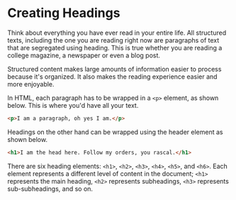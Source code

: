 # Creating Headings

Think about everything you have ever read in your entire life. All structured texts, including the one you are reading right now are paragraphs of text that are segregated using heading. This is true whether you are reading a college magazine, a newspaper or even a blog post.

Structured content makes large amounts of information easier to process because it's organized. It also makes the reading experience easier and more enjoyable.

In HTML, each paragraph has to be wrapped in a `<p>` element, as shown below. This is where you'd have all your text.

```html
<p>I am a paragraph, oh yes I am.</p>
```

Headings on the other hand can be wrapped using the header element as shown below.

```html
<h1>I am the head here. Follow my orders, you rascal.</h1>
```

There are six heading elements: `<h1>`, `<h2>`, `<h3>`, `<h4>`, `<h5>`, and `<h6>`. Each element represents a different level of content in the document; `<h1>` represents the main heading, `<h2>` represents subheadings, `<h3>` represents sub-subheadings, and so on.